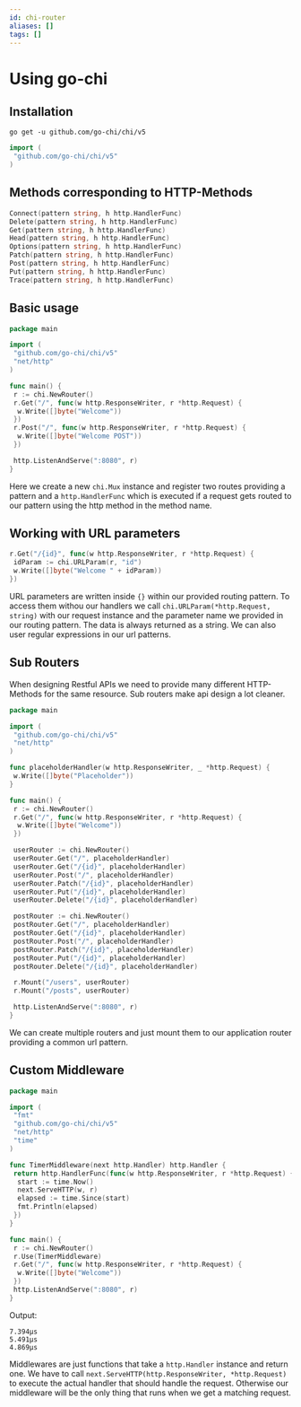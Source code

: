 ```yaml
---
id: chi-router
aliases: []
tags: []
---
```


# Using go-chi

## Installation

```
go get -u github.com/go-chi/chi/v5
```

```go
import (
 "github.com/go-chi/chi/v5"
)
```

## Methods corresponding to HTTP-Methods

```go
Connect(pattern string, h http.HandlerFunc)
Delete(pattern string, h http.HandlerFunc)
Get(pattern string, h http.HandlerFunc)
Head(pattern string, h http.HandlerFunc)
Options(pattern string, h http.HandlerFunc)
Patch(pattern string, h http.HandlerFunc)
Post(pattern string, h http.HandlerFunc)
Put(pattern string, h http.HandlerFunc)
Trace(pattern string, h http.HandlerFunc)
```

## Basic usage

```go
package main

import (
 "github.com/go-chi/chi/v5"
 "net/http"
)

func main() {
 r := chi.NewRouter()
 r.Get("/", func(w http.ResponseWriter, r *http.Request) {
  w.Write([]byte("Welcome"))
 })
 r.Post("/", func(w http.ResponseWriter, r *http.Request) {
  w.Write([]byte("Welcome POST"))
 })

 http.ListenAndServe(":8080", r)
}
```

Here we create a new `chi.Mux` instance and register two routes providing a pattern and a `http.HandlerFunc` which is executed if a request gets routed to our pattern using the http method in the method name.

## Working with URL parameters

```go
r.Get("/{id}", func(w http.ResponseWriter, r *http.Request) {
 idParam := chi.URLParam(r, "id")
 w.Write([]byte("Welcome " + idParam))
})
```

URL parameters are written inside `{}` within our provided routing pattern. To access them withou our handlers we call `chi.URLParam(*http.Request, string)` with our request instance and the parameter name we provided in our routing pattern. The data is always returned as a string. We can also user regular expressions in our url patterns.

## Sub Routers

When designing Restful APIs we need to provide many different HTTP-Methods for the same resource. Sub routers make api design a lot cleaner.

```go
package main

import (
 "github.com/go-chi/chi/v5"
 "net/http"
)

func placeholderHandler(w http.ResponseWriter, _ *http.Request) {
 w.Write([]byte("Placeholder"))
}

func main() {
 r := chi.NewRouter()
 r.Get("/", func(w http.ResponseWriter, r *http.Request) {
  w.Write([]byte("Welcome"))
 })

 userRouter := chi.NewRouter()
 userRouter.Get("/", placeholderHandler)
 userRouter.Get("/{id}", placeholderHandler)
 userRouter.Post("/", placeholderHandler)
 userRouter.Patch("/{id}", placeholderHandler)
 userRouter.Put("/{id}", placeholderHandler)
 userRouter.Delete("/{id}", placeholderHandler)

 postRouter := chi.NewRouter()
 postRouter.Get("/", placeholderHandler)
 postRouter.Get("/{id}", placeholderHandler)
 postRouter.Post("/", placeholderHandler)
 postRouter.Patch("/{id}", placeholderHandler)
 postRouter.Put("/{id}", placeholderHandler)
 postRouter.Delete("/{id}", placeholderHandler)

 r.Mount("/users", userRouter)
 r.Mount("/posts", userRouter)

 http.ListenAndServe(":8080", r)
}
```

We can create multiple routers and just mount them to our application router providing a common url pattern.

## Custom Middleware

```go
package main

import (
 "fmt"
 "github.com/go-chi/chi/v5"
 "net/http"
 "time"
)

func TimerMiddleware(next http.Handler) http.Handler {
 return http.HandlerFunc(func(w http.ResponseWriter, r *http.Request) {
  start := time.Now()
  next.ServeHTTP(w, r)
  elapsed := time.Since(start)
  fmt.Println(elapsed)
 })
}

func main() {
 r := chi.NewRouter()
 r.Use(TimerMiddleware)
 r.Get("/", func(w http.ResponseWriter, r *http.Request) {
  w.Write([]byte("Welcome"))
 })
 http.ListenAndServe(":8080", r)
}

```

Output:

```
7.394µs
5.491µs
4.869µs
```

Middlewares are just functions that take a `http.Handler` instance and return one. We have to call `next.ServeHTTP(http.ResponseWriter, *http.Request)` to execute the actual handler that should handle the request. Otherwise our middleware will be the only thing that runs when we get a matching request.
